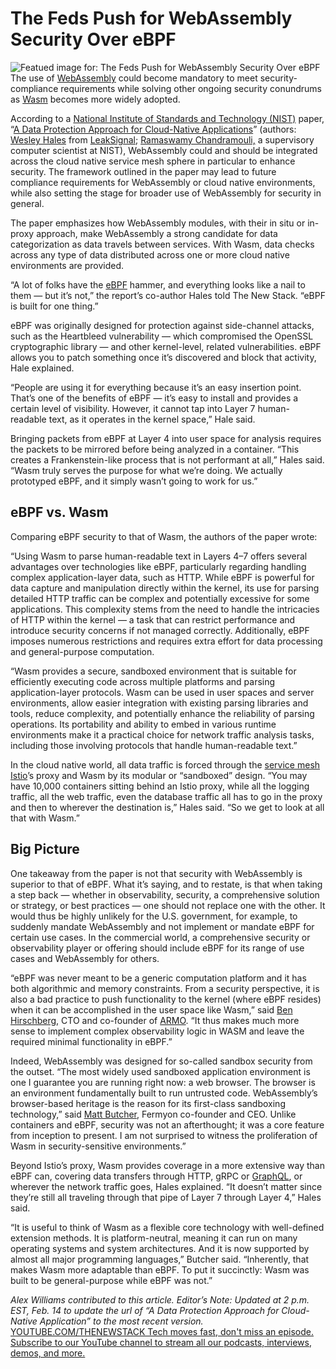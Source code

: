 # The Feds Push for WebAssembly Security Over eBPF
![Featued image for: The Feds Push for WebAssembly Security Over eBPF](https://cdn.thenewstack.io/media/2025/02/b7d02bd1-getty-images-mn20kmlxr9a-unsplash-1-1024x683.jpg)
The use of [WebAssembly](https://thenewstack.io/webassembly/) could become mandatory to meet security-compliance requirements while solving other ongoing security conundrums as [Wasm](https://thenewstack.io/what-makes-wasm-different/) becomes more widely adopted.

According to a [National Institute of Standards and Technology (NIST)](https://thenewstack.io/nist-secures-encryption-for-a-time-after-classical-computing/) paper, “[A Data Protection Approach for Cloud-Native Applications](https://nvlpubs.nist.gov/nistpubs/ir/2024/NIST.IR.8505.pdf)” (authors: [Wesley Hales](https://www.linkedin.com/in/wesleyhales) from [LeakSignal](https://www.leaksignal.com/); [Ramaswamy Chandramouli,](https://www.linkedin.com/in/ramaswamy-chandramouli-64b8446) a supervisory computer scientist at NIST), WebAssembly could and should be integrated across the cloud native service mesh sphere in particular to enhance security. The framework outlined in the paper may lead to future compliance requirements for WebAssembly or cloud native environments, while also setting the stage for broader use of WebAssembly for security in general.

The paper emphasizes how WebAssembly modules, with their in situ or in-proxy approach, make WebAssembly a strong candidate for data categorization as data travels between services. With Wasm, data checks across any type of data distributed across one or more cloud native environments are provided.

“A lot of folks have the [eBPF](https://thenewstack.io/what-is-ebpf/) hammer, and everything looks like a nail to them — but it’s not,” the report’s co-author Hales told The New Stack. “eBPF is built for one thing.”

eBPF was originally designed for protection against side-channel attacks, such as the Heartbleed vulnerability — which compromised the OpenSSL cryptographic library — and other kernel-level, related vulnerabilities. eBPF allows you to patch something once it’s discovered and block that activity, Hale explained.

“People are using it for everything because it’s an easy insertion point. That’s one of the benefits of eBPF — it’s easy to install and provides a certain level of visibility. However, it cannot tap into Layer 7 human-readable text, as it operates in the kernel space,” Hale said.

Bringing packets from eBPF at Layer 4 into user space for analysis requires the packets to be mirrored before being analyzed in a container. “This creates a Frankenstein-like process that is not performant at all,” Hales said. “Wasm truly serves the purpose for what we’re doing. We actually prototyped eBPF, and it simply wasn’t going to work for us.”

## eBPF vs. Wasm
Comparing eBPF security to that of Wasm, the authors of the paper wrote:

“Using Wasm to parse human-readable text in Layers 4–7 offers several advantages over technologies like eBPF, particularly regarding handling complex application-layer data, such as HTTP. While eBPF is powerful for data capture and manipulation directly within the kernel, its use for parsing detailed HTTP traffic can be complex and potentially excessive for some applications. This complexity stems from the need to handle the intricacies of HTTP within the kernel — a task that can restrict performance and introduce security concerns if not managed correctly. Additionally, eBPF imposes numerous restrictions and requires extra effort for data processing and general-purpose computation.

“Wasm provides a secure, sandboxed environment that is suitable for efficiently executing code across multiple platforms and parsing application-layer protocols. Wasm can be used in user spaces and server environments, allow easier integration with existing parsing libraries and tools, reduce complexity, and potentially enhance the reliability of parsing operations. Its portability and ability to embed in various runtime environments make it a practical choice for network traffic analysis tasks, including those involving protocols that handle human-readable text.”

In the cloud native world, all data traffic is forced through the [service mesh](https://thenewstack.io/service-mesh/)[ Istio](https://thenewstack.io/istio-1-23-drops-the-sidecars-for-a-simpler-ambient-mesh/)’s proxy and Wasm by its modular or “sandboxed” design. “You may have 10,000 containers sitting behind an Istio proxy, while all the logging traffic, all the web traffic, even the database traffic all has to go in the proxy and then to wherever the destination is,” Hales said. “So we get to look at all that with Wasm.”

## Big Picture
One takeaway from the paper is not that security with WebAssembly is superior to that of eBPF. What it’s saying, and to restate, is that when taking a step back — whether in observability, security, a comprehensive solution or strategy, or best practices — one should not replace one with the other. It would thus be highly unlikely for the U.S. government, for example, to suddenly mandate WebAssembly and not implement or mandate eBPF for certain use cases. In the commercial world, a comprehensive security or observability player or offering should include eBPF for its range of use cases and WebAssembly for others.

“eBPF was never meant to be a generic computation platform and it has both algorithmic and memory constraints. From a security perspective, it is also a bad practice to push functionality to the kernel (where eBPF resides) when it can be accomplished in the user space like Wasm,” said [Ben Hirschberg,](https://il.linkedin.com/in/ben-hirschberg-66141890) CTO and co-founder of [ARMO](https://www.armosec.io/). “It thus makes much more sense to implement complex observability logic in WASM and leave the required minimal functionality in eBPF.”

Indeed, WebAssembly was designed for so-called sandbox security from the outset. “The most widely used sandboxed application environment is one I guarantee you are running right now: a web browser. The browser is an environment fundamentally built to run untrusted code. WebAssembly’s browser-based heritage is the reason for its first-class sandboxing technology,” said [Matt Butcher,](https://www.linkedin.com/in/mattbutcher) Fermyon co-founder and CEO. Unlike containers and eBPF, security was not an afterthought; it was a core feature from inception to present. I am not surprised to witness the proliferation of Wasm in security-sensitive environments.”

Beyond Istio’s proxy, Wasm provides coverage in a more extensive way than eBPF can, covering data transfers through HTTP, gRPC or [GraphQL](https://thenewstack.io/graphql-federation-the-missing-api-for-your-platform-strategy/), or wherever the network traffic goes, Hales explained. “It doesn’t matter since they’re still all traveling through that pipe of Layer 7 through Layer 4,” Hales said.

“It is useful to think of Wasm as a flexible core technology with well-defined extension methods. It is platform-neutral, meaning it can run on many operating systems and system architectures. And it is now supported by almost all major programming languages,” Butcher said. “Inherently, that makes Wasm more adaptable than eBPF. To put it succinctly: Wasm was built to be general-purpose while eBPF was not.”

*Alex Williams contributed to this article.*
*Editor’s Note: Updated at 2 p.m. EST, Feb. 14 to update the url of “A Data Protection Approach for Cloud-Native Application” to the most recent version.*
[
YOUTUBE.COM/THENEWSTACK
Tech moves fast, don't miss an episode. Subscribe to our YouTube
channel to stream all our podcasts, interviews, demos, and more.
](https://youtube.com/thenewstack?sub_confirmation=1)